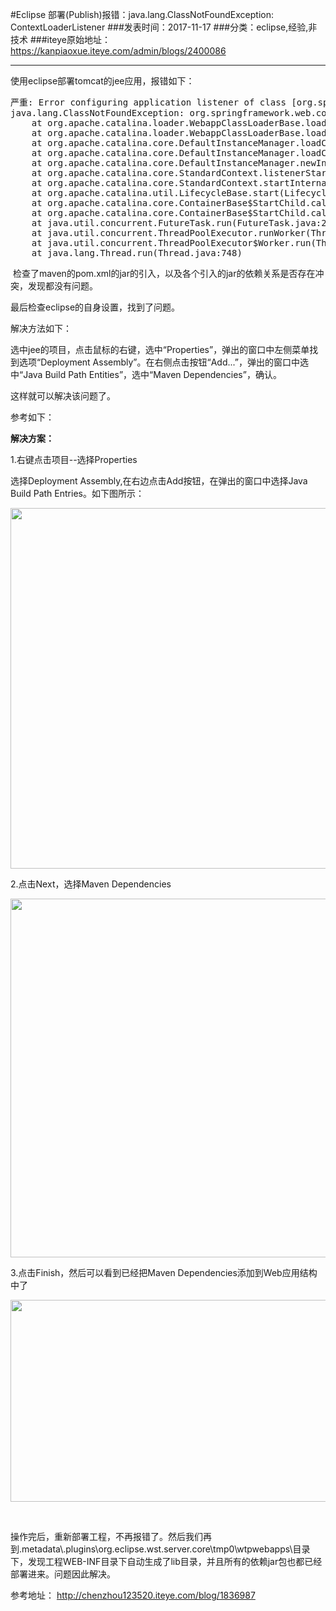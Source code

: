 #Eclipse 部署(Publish)报错：java.lang.ClassNotFoundException: ContextLoaderListener
###发表时间：2017-11-17
###分类：eclipse,经验,非技术
###iteye原始地址：<a href="https://kanpiaoxue.iteye.com/admin/blogs/2400086" target="_blank">https://kanpiaoxue.iteye.com/admin/blogs/2400086</a>

---

<div class="iteye-blog-content-contain" style="font-size: 14px;"> 
 <p>使用eclipse部署tomcat的jee应用，报错如下：</p> 
 <pre name="code" class="java">严重: Error configuring application listener of class [org.springframework.web.context.ContextLoaderListener]
java.lang.ClassNotFoundException: org.springframework.web.context.ContextLoaderListener
	at org.apache.catalina.loader.WebappClassLoaderBase.loadClass(WebappClassLoaderBase.java:1285)
	at org.apache.catalina.loader.WebappClassLoaderBase.loadClass(WebappClassLoaderBase.java:1119)
	at org.apache.catalina.core.DefaultInstanceManager.loadClass(DefaultInstanceManager.java:512)
	at org.apache.catalina.core.DefaultInstanceManager.loadClassMaybePrivileged(DefaultInstanceManager.java:493)
	at org.apache.catalina.core.DefaultInstanceManager.newInstance(DefaultInstanceManager.java:119)
	at org.apache.catalina.core.StandardContext.listenerStart(StandardContext.java:4667)
	at org.apache.catalina.core.StandardContext.startInternal(StandardContext.java:5207)
	at org.apache.catalina.util.LifecycleBase.start(LifecycleBase.java:150)
	at org.apache.catalina.core.ContainerBase$StartChild.call(ContainerBase.java:1419)
	at org.apache.catalina.core.ContainerBase$StartChild.call(ContainerBase.java:1409)
	at java.util.concurrent.FutureTask.run(FutureTask.java:266)
	at java.util.concurrent.ThreadPoolExecutor.runWorker(ThreadPoolExecutor.java:1142)
	at java.util.concurrent.ThreadPoolExecutor$Worker.run(ThreadPoolExecutor.java:617)
	at java.lang.Thread.run(Thread.java:748)</pre> 
 <p>&nbsp;检查了maven的pom.xml的jar的引入，以及各个引入的jar的依赖关系是否存在冲突，发现都没有问题。</p> 
 <p>最后检查eclipse的自身设置，找到了问题。</p> 
 <p>解决方法如下：</p> 
 <p>选中jee的项目，点击鼠标的右键，选中“Properties”，弹出的窗口中左侧菜单找到选项“Deployment Assembly”。在右侧点击按钮“Add...”，弹出的窗口中选中“Java Build Path Entities”，选中“Maven Dependencies”，确认。</p> 
 <p>这样就可以解决该问题了。</p> 
 <p>参考如下：</p> 
 <p><strong>解决方案：</strong></p> 
 <p>1.右键点击项目--选择Properties</p> 
 <p>选择Deployment Assembly,在右边点击Add按钮，在弹出的窗口中选择Java Build Path Entries。如下图所示：</p> 
 <p><img src="http://dl.iteye.com/upload/picture/pic/124397/103f5758-dcd0-3a15-89b1-a39b804ea732.jpg" alt="" width="625" height="577"></p> 
 <p>2.点击Next，选择Maven Dependencies</p> 
 <p><img src="http://dl.iteye.com/upload/picture/pic/124399/94770734-7a9c-3836-b34b-040ccdd4b28c.jpg" alt="" width="625" height="574"></p> 
 <p>3.点击Finish，然后可以看到已经把Maven Dependencies添加到Web应用结构中了</p> 
 <p><img src="http://dl.iteye.com/upload/picture/pic/124401/0c075b66-5833-3d05-910f-9af4cae256b9.jpg" alt="" width="624" height="323"></p> 
 <p>&nbsp;</p> 
 <p>操作完后，重新部署工程，不再报错了。然后我们再到.metadata\.plugins\org.eclipse.wst.server.core\tmp0\wtpwebapps\目录下，发现工程WEB-INF目录下自动生成了lib目录，并且所有的依赖jar包也都已经部署进来。问题因此解决。</p> 
 <p>参考地址：&nbsp;<a href="http://chenzhou123520.iteye.com/blog/1836987">http://chenzhou123520.iteye.com/blog/1836987</a></p> 
 <p>&nbsp;</p> 
 <p>&nbsp;</p> 
</div>